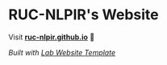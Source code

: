 
# RUC-NLPIR's Website

Visit **[ruc-nlpir.github.io](https://ruc-nlpir.github.io)** 🚀

_Built with [Lab Website Template](https://greene-lab.gitbook.io/lab-website-template-docs)_


